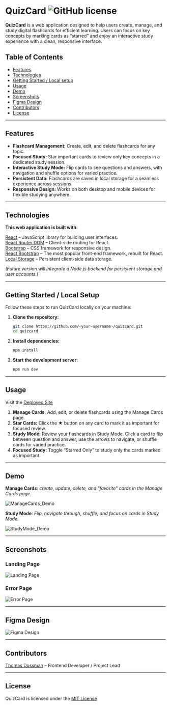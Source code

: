 # QuizCard ![GitHub license](https://img.shields.io/badge/license-MIT-blue.svg)

**QuizCard** is a web application designed to help users create, manage, and study digital flashcards for efficient learning. Users can focus on key concepts by marking cards as “starred” and enjoy an interactive study experience with a clean, responsive interface.

## Table of Contents

- [Features](#features)
- [Technologies](#technologies)
- [Getting Started / Local setup](#getting-started--local-setup)
- [Usage](#usage)
- [Demo](#demo)
- [Screenshots](#screenshots)
- [Figma Design](#figma-design)
- [Contributors](#contributors)
- [License](#license)

---

## Features

* **Flashcard Management:** Create, edit, and delete flashcards for any topic.  
* **Focused Study:** Star important cards to review only key concepts in a dedicated study session.  
* **Interactive Study Mode:** Flip cards to see questions and answers, with navigation and shuffle options for varied practice.  
* **Persistent Data:** Flashcards are saved in local storage for a seamless experience across sessions.  
* **Responsive Design:** Works on both desktop and mobile devices for flexible studying anywhere.

---

## Technologies

**This web application is built with:**  

[React](https://reactjs.org/) – JavaScript library for building user interfaces.<br>
[React Router DOM](https://reactrouter.com/) – Client-side routing for React.<br>
[Bootstrap](https://getbootstrap.com/) – CSS framework for responsive design.<br>
[React Bootstrap](https://react-bootstrap.netlify.app/) – The most popular front-end framework, rebuilt for React.<br>
[Local Storage](https://developer.mozilla.org/en-US/docs/Web/API/Window/localStorage) – Persistent client-side data storage.<br>

*(Future version will integrate a Node.js backend for persistent storage and user accounts.)*

---

## Getting Started / Local Setup

Follow these steps to run QuizCard locally on your machine:

1. **Clone the repository:**
   ```bash
   git clone https://github.com/<your-username>/quizcard.git
   cd quizcard
2. **Install dependencies:**
    ```bash
    npm install
3. **Start the development server:**
    ```bash
    npm run dev
---

## Usage

Visit the [Deployed Site](#)

1. **Manage Cards:** Add, edit, or delete flashcards using the Manage Cards page.  
2. **Star Cards:** Click the ★ button on any card to mark it as important for focused review.  
3. **Study Mode:** Review your flashcards in Study Mode. Click a card to flip between question and answer, use the arrows to navigate, or shuffle cards for varied practice.  
4. **Focused Study:** Toggle “Starred Only” to study only the cards marked as important.  

---

## Demo

**Manage Cards**: 
*create, update, delete, and "favorite" cards in the Manage Cards page.*

![ManageCards_Demo](./src/assets/gifs/QuizCard_ManageCards.gif)  

**Study Mode**:
*Flip, navigate through, shuffle, and focus on cards in Study Mode.*

![StudyMode_Demo](./src/assets/gifs/QuizCard_StudyMode.gif)  

---

## Screenshots

### Landing Page
![Landing Page](./src/assets/screenshots/QuizCard_landing.png)

### Error Page
![Error Page](./src/assets/screenshots/QuizCard_landing.png)

---

## Figma Design

![Figma Design](./src/assets/screenshots/QuizCard_figma.png)

---

## Contributors

[Thomas Dossman](https://github.com/Dossman-thomas) – Frontend Developer / Project Lead  


---

## License

QuizCard is licensed under the [MIT License](https://opensource.org/licenses/MIT)

